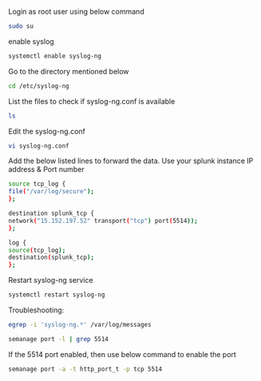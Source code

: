 Login as root user using below command

```bash
sudo su
```
 

enable syslog 

```bash
systemctl enable syslog-ng
```


Go to the directory mentioned below

```bash
cd /etc/syslog-ng
```

List the files to check if syslog-ng.conf is available

```bash
ls
```

Edit the syslog-ng.conf

```bash
vi syslog-ng.conf
```

Add the below listed lines to forward the data.
Use your splunk instance IP address & Port number

```bash
source tcp_log {
file("/var/log/secure");
};

destination splunk_tcp {
network("15.152.197.52" transport("tcp") port(5514));
};

log {
source(tcp_log);
destination(splunk_tcp);
};
```
Restart syslog-ng service

```bash
systemctl restart syslog-ng
```

Troubleshooting:

```bash
egrep -i 'syslog-ng.*' /var/log/messages
```
```bash
semanage port -l | grep 5514
```

If the 5514 port enabled, then use below command to enable the port

```bash
semanage port -a -t http_port_t -p tcp 5514
```

